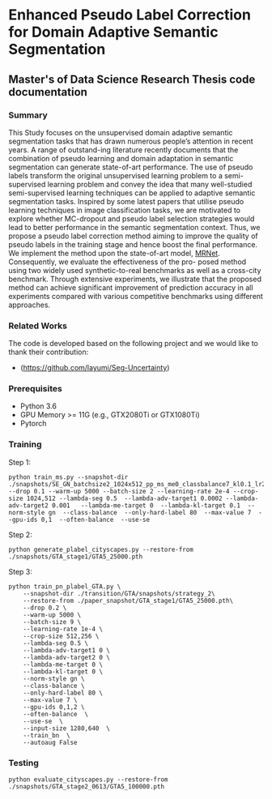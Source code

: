 # Enhanced Pseudo Label Correction for Domain Adaptive Semantic Segmentation

## Master's of Data Science Research Thesis code documentation


### Summary 
This Study focuses on the unsupervised domain adaptive semantic segmentation tasks that has drawn numerous people’s attention in recent years. A range of outstand-ing literature recently documents that the combination of pseudo learning and domain adaptation in semantic segmentation can generate state-of-art performance. The use of pseudo labels transform the original unsupervised learning problem to a semi-supervised learning problem and convey the idea that many well-studied semi-supervised learning techniques can be applied to adaptive semantic segmentation tasks. Inspired by some latest papers that utilise pseudo learning techniques in image classification tasks, we are motivated to explore whether MC-dropout and pseudo label selection strategies would lead to better performance in the semantic segmentation context. Thus, we propose a pseudo label correction method aiming to improve the quality of pseudo labels in the training stage and hence boost the final performance. We implement the method upon the state-of-art model, [MRNet](https://github.com/layumi/Seg-Uncertainty). Consequently, we evaluate the effectiveness of the pro- posed method using two widely used synthetic-to-real benchmarks as well as a cross-city benchmark. Through extensive experiments, we illustrate that the proposed method can achieve significant improvement of prediction accuracy in all experiments compared with various competitive benchmarks using different approaches.

### Related Works
The code is developed based on the following project and we would like to thank their contribution:
- (https://github.com/layumi/Seg-Uncertainty)

### Prerequisites
- Python 3.6
- GPU Memory >= 11G (e.g., GTX2080Ti or GTX1080Ti)
- Pytorch 

### Training
Step 1:
``` 
python train_ms.py --snapshot-dir ./snapshots/SE_GN_batchsize2_1024x512_pp_ms_me0_classbalance7_kl0.1_lr2_drop0.1_seg0.5  --drop 0.1 --warm-up 5000 --batch-size 2 --learning-rate 2e-4 --crop-size 1024,512 --lambda-seg 0.5  --lambda-adv-target1 0.0002 --lambda-adv-target2 0.001   --lambda-me-target 0  --lambda-kl-target 0.1  --norm-style gn  --class-balance  --only-hard-label 80  --max-value 7  --gpu-ids 0,1  --often-balance  --use-se 
```
Step 2:
``` 
python generate_plabel_cityscapes.py --restore-from ./snapshots/GTA_stage1/GTA5_25000.pth
```
Step 3:
``` 
python train_pn_plabel_GTA.py \
    --snapshot-dir ./transition/GTA/snapshots/strategy_2\
    --restore-from ./paper_snapshot/GTA_stage1/GTA5_25000.pth\
    --drop 0.2 \
    --warm-up 5000 \
    --batch-size 9 \
    --learning-rate 1e-4 \
    --crop-size 512,256 \
    --lambda-seg 0.5 \
    --lambda-adv-target1 0 \
    --lambda-adv-target2 0 \
    --lambda-me-target 0 \
    --lambda-kl-target 0 \
    --norm-style gn \
    --class-balance \
    --only-hard-label 80 \
    --max-value 7 \
    --gpu-ids 0,1,2 \
    --often-balance  \
    --use-se  \
    --input-size 1280,640  \
    --train_bn  \
    --autoaug False
```
### Testing
```
python evaluate_cityscapes.py --restore-from ./snapshots/GTA_stage2_0613/GTA5_100000.pth
```
